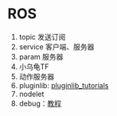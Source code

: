 # ROS
1. topic 发送订阅  
2. service 客户端、服务器  
3. param 服务器 
4. 小乌龟TF  
5. 动作服务器  
6. pluginlib: [pluginlib_tutorials](https://github.com/huchunxu/ros_blog_sources/tree/master/pluginlib_tutorials)  
7. nodelet  
8. debug：[教程](https://haoqchen.site/2019/08/15/debug-ros-with-vscode/)  

